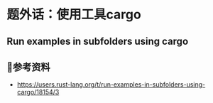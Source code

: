 # 题外话：使用工具cargo

## Run examples in subfolders using cargo

## 参考资料
- https://users.rust-lang.org/t/run-examples-in-subfolders-using-cargo/18154/3